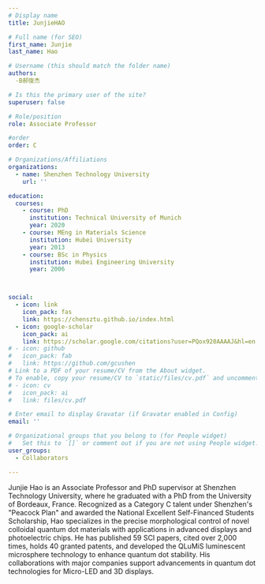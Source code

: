 ```yaml
---
# Display name
title: JunjieHAO 

# Full name (for SEO)
first_name: Junjie
last_name: Hao

# Username (this should match the folder name)
authors:
  -B郝俊杰

# Is this the primary user of the site?
superuser: false

# Role/position
role: Associate Professor

#order
order: C

# Organizations/Affiliations
organizations:
  - name: Shenzhen Technology University
    url: ''

education:
  courses:
    - course: PhD
      institution: Technical University of Munich
      year: 2020
    - course: MEng in Materials Science
      institution: Hubei University
      year: 2013
    - course: BSc in Physics
      institution: Hubei Engineering University
      year: 2006



social:
  - icon: link
    icon_pack: fas
    link: https://chensztu.github.io/index.html
  - icon: google-scholar
    icon_pack: ai
    link: https://scholar.google.com/citations?user=PQox920AAAAJ&hl=en
# - icon: github
#   icon_pack: fab
#   link: https://github.com/gcushen
# Link to a PDF of your resume/CV from the About widget.
# To enable, copy your resume/CV to `static/files/cv.pdf` and uncomment the lines below.
# - icon: cv
#   icon_pack: ai
#   link: files/cv.pdf

# Enter email to display Gravatar (if Gravatar enabled in Config)
email: ''

# Organizational groups that you belong to (for People widget)
#   Set this to `[]` or comment out if you are not using People widget.
user_groups:
  - Collaborators

---
```


Junjie Hao is an Associate Professor and PhD supervisor at Shenzhen Technology University, where he graduated with a PhD from the University of Bordeaux, France. Recognized as a Category C talent under Shenzhen's "Peacock Plan" and awarded the National Excellent Self-Financed Students Scholarship, Hao specializes in the precise morphological control of novel colloidal quantum dot materials with applications in advanced displays and photoelectric chips. He has published 59 SCI papers, cited over 2,000 times, holds 40 granted patents, and developed the QLuMiS luminescent microsphere technology to enhance quantum dot stability. His collaborations with major companies support advancements in quantum dot technologies for Micro-LED and 3D displays.